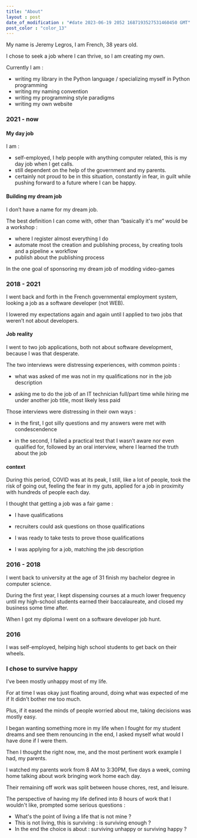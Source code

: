 ```yaml
---
title: "About"
layout : post
date_of_modification : "#date 2023-06-19 2052 1687193527531460450 GMT"
post_color : "color_13"
---
```


My name is Jeremy Legros, I am French, 38 years old.

I chose to seek a job where I can thrive, so I am creating my own.

Currently I am :

- writing my library in the Python language / specializing myself in Python programming
- writing my naming convention
- writing my programming style paradigms
- writing my own website

### 2021 - now

#### My day job

I am :

- self-employed, I help people with anything computer related, this is my day job when I get calls.
- still dependent on the help of the government and my parents.
- certainly not proud to be in this situation, constantly in fear, in guilt while pushing forward to a future where I can be happy.

#### Building my dream job

I don’t have a name for my dream job.

The best definition I can come with, other than “basically it's me” would be a workshop :

- where I register almost everything I do
- automate most the creation and publishing process, by creating tools and a pipeline × workflow
- publish about the publishing process

In the one goal of sponsoring my dream job of modding video-games


### 2018 - 2021

I went back and forth in the French governmental employment system, looking a job as a software developer (not WEB).

I lowered my expectations again and again until I applied to two jobs that weren’t not about developers.


#### Job reality

I went to two job applications, both not about software development, because I was that desperate.

The two interviews were distressing experiences, with common points :

- what was asked of me was not in my qualifications nor in the job description

- asking me to do the job of an IT technician full/part time while hiring me under another job title, most likely less paid


Those interviews were distressing in their own ways :

- in the first, I got silly questions and my answers were met with condescendence

- in the second, I failed a practical test that I wasn’t aware nor even qualified for, followed by an oral interview, where I learned the truth about the job

#### context

During this period, COVID was at its peak, I still, like a lot of people, took the risk of going out, feeling the fear in my guts, applied for a job in proximity with hundreds of people each day.

I thought that getting a job was a fair game :

 - I have qualifications

 - recruiters could ask questions on those qualifications

 - I was ready to take tests to prove those qualifications

 - I was applying for a job, matching the job description

### 2016 - 2018

I went back to university at the age of 31 finish my bachelor degree in computer science.

During the first year, I kept dispensing courses at a much lower frequency until my high-school students earned their baccalaureate, and closed my business some time after.

When I got my diploma I went on a software developer job hunt.

### 2016

I was self-employed, helping high school students to get back on their wheels.

### I chose to survive happy

I’ve been mostly unhappy most of my life.

For at time I was okay just floating around, doing what was expected of me if It didn't bother me too much.

Plus, if it eased the minds of people worried about me, taking decisions was mostly easy.

I began wanting something more in my life when I fought for my student dreams and see them renouncing in the end, I asked myself what would I have done if I were them.

Then I thought the right now, me, and the most pertinent work example I had, my parents.

I watched my parents work from 8 AM to 3:30PM, five days a week, coming home talking about work bringing work home each day.

Their remaining off work was split between house chores, rest, and leisure.

The perspective of having my life defined into 8 hours of work that I wouldn't like, prompted some serious questions :

-  What's the point of living a life that is not mine ?
-  This is not living, this is surviving : is surviving enough ?
-  In the end the choice is about : surviving unhappy or surviving happy ?


